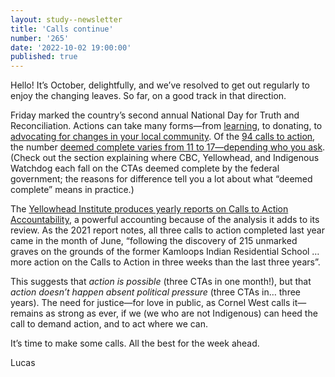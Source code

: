 ```yaml
---
layout: study--newsletter
title: 'Calls continue'
number: '265'
date: '2022-10-02 19:00:00'
published: true
---
```


Hello! It’s October, delightfully, and we’ve resolved to get out regularly to enjoy the changing leaves. So far, on a good track in that direction.

Friday marked the country’s second annual National Day for Truth and Reconciliation. Actions can take many forms—from [learning](https://nctr.ca/records/reports/), to donating, to [advocating for changes in your local community](https://ottawa.ctvnews.ca/calls-to-rename-the-sir-john-a-macdonald-parkway-on-national-day-for-truth-and-reconciliation-1.6090996). Of the [94 calls to action](https://ehprnh2mwo3.exactdn.com/wp-content/uploads/2021/01/Calls_to_Action_English2.pdf), the number [deemed complete varies from 11 to 17—depending who you ask](https://www.indigenouswatchdog.org/2022/04/26/how-many-of-the-trc-calls-to-action-are-complete-dont-ask-the-federal-government/). (Check out the section explaining where CBC, Yellowhead, and Indigenous Watchdog each fall on the CTAs deemed complete by the federal government; the reasons for difference tell you a lot about what “deemed complete” means in practice.)

The [Yellowhead Institute produces yearly reports on Calls to Action Accountability](https://yellowheadinstitute.org/trc/), a powerful accounting because of the analysis it adds to its review. As the 2021 report notes, all three calls to action completed last year came in the month of June, “following the discovery of 215 unmarked graves on the grounds of the former Kamloops Indian Residential School … more action on the Calls to Action in three weeks than the last three years”.

This suggests that _action is possible_ (three CTAs in one month!), but that _action doesn’t happen absent political pressure_ (three CTAs in… three years). The need for justice—for love in public, as Cornel West calls it—remains as strong as ever, if we (we who are not Indigenous) can heed the call to demand action, and to act where we can.

It’s time to make some calls. All the best for the week ahead.

Lucas